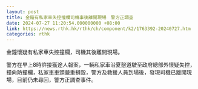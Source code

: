 ```yaml
---
layout: post
title: 金鐘有私家車失控撞欄司機事後離開現場　警方正調查
date: 2024-07-27 11:20:54.000000000 +08:00
link: https://news.rthk.hk/rthk/ch/component/k2/1763392-20240727.htm
categories: rthk
---
```


金鐘懷疑有私家車失控撞欄，司機其後離開現場。

警方在早上8時許接獲途人報案，一輛私家車沿夏慤道駛至政府總部外懷疑失控，撞向防撞欄，私家車車頭嚴重損毀，警方及救援人員到場後，發現司機已離開現場，目前仍未尋回，警方正調查事件。
